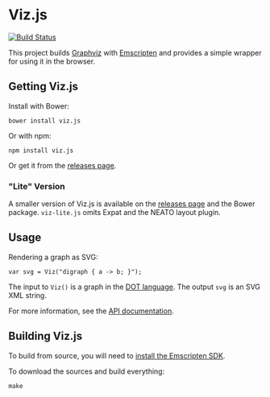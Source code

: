 # Viz.js

[![Build Status](https://travis-ci.org/mdaines/viz.js.svg?branch=master)](https://travis-ci.org/mdaines/viz.js)

This project builds [Graphviz](http://www.graphviz.org) with [Emscripten](http://kripken.github.io/emscripten-site/) and provides a simple wrapper for using it in the browser.

## Getting Viz.js

Install with Bower:

    bower install viz.js

Or with npm:

    npm install viz.js

Or get it from the [releases page](https://github.com/mdaines/viz.js/releases).

### "Lite" Version

A smaller version of Viz.js is available on the [releases page](https://github.com/mdaines/viz.js/releases) and the Bower package. `viz-lite.js` omits Expat and the NEATO layout plugin.

## Usage

Rendering a graph as SVG:

    var svg = Viz("digraph { a -> b; }");

The input to `Viz()` is a graph in the [DOT language](http://www.graphviz.org/content/dot-language). The output `svg` is an SVG XML string.

For more information, see the [API documentation](https://github.com/mdaines/viz.js/wiki/API).

## Building Viz.js

To build from source, you will need to [install the Emscripten SDK](http://kripken.github.io/emscripten-site/docs/getting_started/index.html).

To download the sources and build everything:

    make
